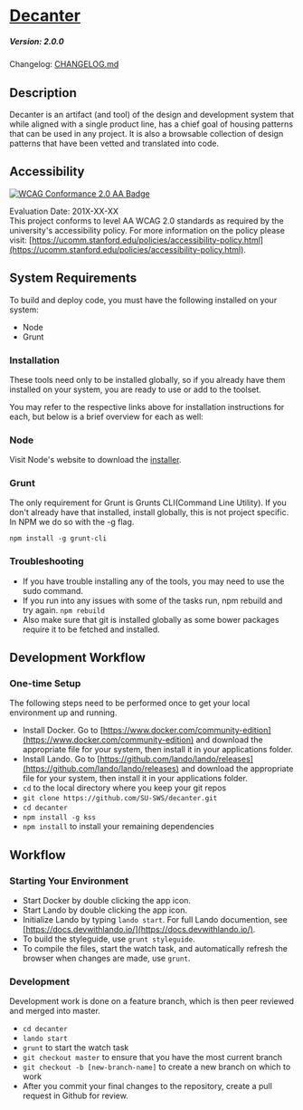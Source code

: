 # [Decanter](https://github.com/SU-SWS/decanter)
##### Version: 2.0.0

Changelog: [CHANGELOG.md](CHANGELOG.md)

Description
---

Decanter is an artifact (and tool) of the design and development system that while aligned with a single product line, has a chief goal of housing
patterns that can be used in any project. It is also a browsable collection of design patterns that have been vetted and translated into code.

Accessibility
---
[![WCAG Conformance 2.0 AA Badge](https://www.w3.org/WAI/wcag2AA-blue.png)](https://www.w3.org/TR/WCAG20/)

Evaluation Date: 201X-XX-XX  
This project conforms to level AA WCAG 2.0 standards as required by the university's accessibility policy. For more information on the policy please visit: [https://ucomm.stanford.edu/policies/accessibility-policy.html](https://ucomm.stanford.edu/policies/accessibility-policy.html).

System Requirements
---

To build and deploy code, you must have the following installed on your system:

* Node
* Grunt


### Installation

These tools need only to be installed globally, so if you already have them installed on your system, you are ready to use or add to the toolset.

You may refer to the respective links above for installation instructions for each, but below is a brief overview for each as well:

### Node

Visit Node's website to download the [installer](http://nodejs.org/).

### Grunt

The only requirement for Grunt is Grunts CLI(Command Line Utility).
If you don't already have that installed, install globally, this is not project specific.
In NPM we do so with the -g flag.

    npm install -g grunt-cli

### Troubleshooting

* If you have trouble installing any of the tools, you may need to use the sudo command.
* If you run into any issues with some of the tasks run, npm rebuild and try again.
`npm rebuild`
* Also make sure that git is installed globally as some bower packages require it to be fetched and installed.

Development Workflow
---

### One-time Setup

The following steps need to be performed once to get your local environment up and running.

* Install Docker. Go to [https://www.docker.com/community-edition](https://www.docker.com/community-edition) and download the appropriate file for your system, then install it in your applications folder.
* Install Lando. Go to [https://github.com/lando/lando/releases](https://github.com/lando/lando/releases) and download the appropriate file for your system, then install it in your applications folder.
* `cd` to the local directory where you keep your git repos
* `git clone https://github.com/SU-SWS/decanter.git`
* `cd decanter`
* `npm install -g kss`
* `npm install` to install your remaining dependencies

Workflow
---

### Starting Your Environment

* Start Docker by double clicking the app icon.
* Start Lando by double clicking the app icon.
* Initialize Lando by typing `lando start`. For full Lando documention, see [https://docs.devwithlando.io/](https://docs.devwithlando.io/).
* To build the styleguide, use `grunt styleguide`.
* To compile the files, start the watch task, and automatically refresh the browser when changes are made, use `grunt`.

### Development

Development work is done on a feature branch, which is then peer reviewed and merged into master.

* `cd decanter`
* `lando start`
* `grunt` to start the watch task
* `git checkout master` to ensure that you have the most current branch
* `git checkout -b [new-branch-name]` to create a new branch on which to work 
* After you commit your final changes to the repository, create a pull request in Github for review.
